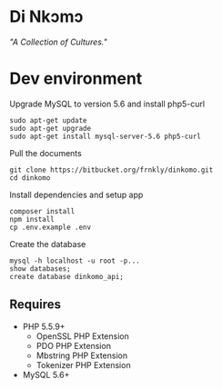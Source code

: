 # Di Nkɔmɔ
*"A Collection of Cultures."*

# Dev environment
Upgrade MySQL to version 5.6 and install php5-curl

    sudo apt-get update
    sudo apt-get upgrade
    sudo apt-get install mysql-server-5.6 php5-curl

Pull the documents

    git clone https://bitbucket.org/frnkly/dinkomo.git
    cd dinkomo

Install dependencies and setup app

    composer install
    npm install
    cp .env.example .env

Create the database

    mysql -h localhost -u root -p...
    show databases;
    create database dinkomo_api;

## Requires
- PHP 5.5.9+
    - OpenSSL PHP Extension
    - PDO PHP Extension
    - Mbstring PHP Extension
    - Tokenizer PHP Extension
- MySQL 5.6+